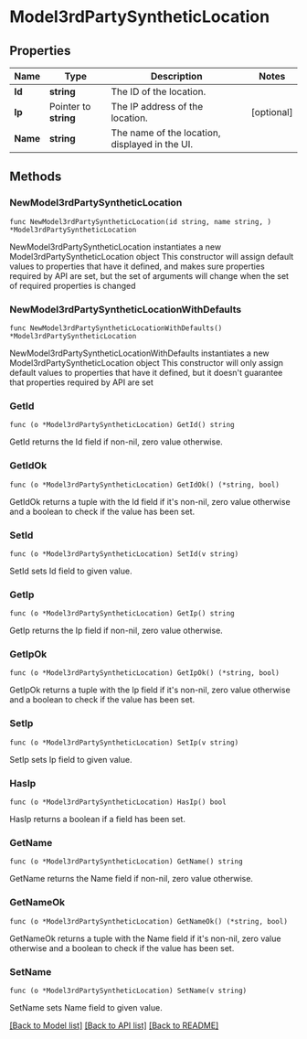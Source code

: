 # Model3rdPartySyntheticLocation

## Properties

Name | Type | Description | Notes
------------ | ------------- | ------------- | -------------
**Id** | **string** | The ID of the location. | 
**Ip** | Pointer to **string** | The IP address of the location. | [optional] 
**Name** | **string** | The name of the location, displayed in the UI. | 

## Methods

### NewModel3rdPartySyntheticLocation

`func NewModel3rdPartySyntheticLocation(id string, name string, ) *Model3rdPartySyntheticLocation`

NewModel3rdPartySyntheticLocation instantiates a new Model3rdPartySyntheticLocation object
This constructor will assign default values to properties that have it defined,
and makes sure properties required by API are set, but the set of arguments
will change when the set of required properties is changed

### NewModel3rdPartySyntheticLocationWithDefaults

`func NewModel3rdPartySyntheticLocationWithDefaults() *Model3rdPartySyntheticLocation`

NewModel3rdPartySyntheticLocationWithDefaults instantiates a new Model3rdPartySyntheticLocation object
This constructor will only assign default values to properties that have it defined,
but it doesn't guarantee that properties required by API are set

### GetId

`func (o *Model3rdPartySyntheticLocation) GetId() string`

GetId returns the Id field if non-nil, zero value otherwise.

### GetIdOk

`func (o *Model3rdPartySyntheticLocation) GetIdOk() (*string, bool)`

GetIdOk returns a tuple with the Id field if it's non-nil, zero value otherwise
and a boolean to check if the value has been set.

### SetId

`func (o *Model3rdPartySyntheticLocation) SetId(v string)`

SetId sets Id field to given value.


### GetIp

`func (o *Model3rdPartySyntheticLocation) GetIp() string`

GetIp returns the Ip field if non-nil, zero value otherwise.

### GetIpOk

`func (o *Model3rdPartySyntheticLocation) GetIpOk() (*string, bool)`

GetIpOk returns a tuple with the Ip field if it's non-nil, zero value otherwise
and a boolean to check if the value has been set.

### SetIp

`func (o *Model3rdPartySyntheticLocation) SetIp(v string)`

SetIp sets Ip field to given value.

### HasIp

`func (o *Model3rdPartySyntheticLocation) HasIp() bool`

HasIp returns a boolean if a field has been set.

### GetName

`func (o *Model3rdPartySyntheticLocation) GetName() string`

GetName returns the Name field if non-nil, zero value otherwise.

### GetNameOk

`func (o *Model3rdPartySyntheticLocation) GetNameOk() (*string, bool)`

GetNameOk returns a tuple with the Name field if it's non-nil, zero value otherwise
and a boolean to check if the value has been set.

### SetName

`func (o *Model3rdPartySyntheticLocation) SetName(v string)`

SetName sets Name field to given value.



[[Back to Model list]](../README.md#documentation-for-models) [[Back to API list]](../README.md#documentation-for-api-endpoints) [[Back to README]](../README.md)


